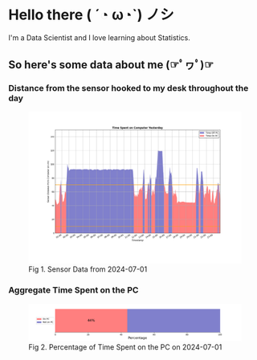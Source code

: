 
# Hello there ( ´◔ ω◔`) ノシ

I'm a Data Scientist and I love learning about Statistics.

## So here's some data about me (☞ﾟヮﾟ)☞


### Distance from the sensor hooked to my desk throughout the day
<figure>
  <picture>
    <source media="(prefers-color-scheme: dark)" srcset="Pi/readme/graphs/lineplot/dark-plot-2024-07-01.png">
    <source media="(prefers-color-scheme: light)" srcset="Pi/readme/graphs/lineplot/light-plot-2024-07-01.png">
    <img alt="Shows a black logo in light color mode and a white one in dark color mode." src="Pi/readme/graphs/lineplot/light-plot-2024-07-01.png">
  </picture>
  <figcaption>Fig 1. Sensor Data from 2024-07-01</figcaption>
</figure>



### Aggregate Time Spent on the PC
<figure>
  <picture>
    <source media="(prefers-color-scheme: dark)" srcset="Pi/readme/graphs/barplot/dark-plot-2024-07-01.png">
    <source media="(prefers-color-scheme: light)" srcset="Pi/readme/graphs/barplot/light-plot-2024-07-01.png">
    <img alt="Shows a black logo in light color mode and a white one in dark color mode." src="Pi/readme/graphs/barplot/light-plot-2024-07-01.png">
  </picture>
  <figcaption>Fig 2. Percentage of Time Spent on the PC on 2024-07-01</figcaption>
</figure>

